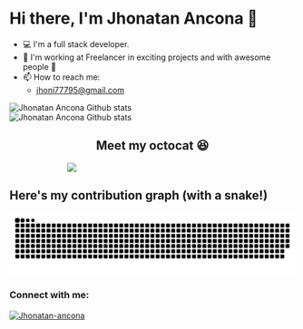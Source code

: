 # Hi there, I'm Jhonatan Ancona 👋
- 💻 I'm a full stack developer.
- 🚀 I'm working at Freelancer in exciting projects and with awesome people 🤯
- 📫 How to reach me:
  - jhoni77795@gmail.com

<picture>
  <source media="(prefers-color-scheme: dark)" srcset="https://github-readme-stats.vercel.app/api?username=TheJhoNY75&count_private=true&show_icons=true&hide=stars,issues&theme=dark">
  <img alt="Jhonatan Ancona Github stats" src="https://github-readme-stats.vercel.app/api?username=TheJhoNY75&count_private=true&show_icons=true&hide=stars,issues">
</picture>

</br>

<picture>
  <source media="(prefers-color-scheme: dark)" srcset="https://github-readme-stats.vercel.app/api/top-langs/?username=TheJhoNY75&hide=Jupyter+Notebook&layout=compact&theme=dark">
  <img alt="Jhonatan Ancona Github stats" src="https://github-readme-stats.vercel.app/api?username=TheJhoNY75&count_private=true&show_icons=true&hide=stars,issues">
</picture>

<h2 align='center'>
Meet my octocat 😆
</h3>
<p align='center'>
  <img align='center' style='width:300px;margin:auto;display:flex;justify-content:center' src='https://user-images.githubusercontent.com/58923155/133898287-bf560654-7f3c-44c0-8046-9e8d04aed1a5.png'>
</p>

## Here's my contribution graph (with a snake!)
<img src="https://github.com/TheJhoNY75/TheJhoNY75/blob/output/github-contribution-grid-snake.svg">
</p>
  
<h3 align="left">Connect with me:</h3>
<p align="left">
<a href="https://www.linkedin.com/in/jhonatan-ancona-herrera-992b091aa/" target="blank"><img align="center" src="https://raw.githubusercontent.com/rahuldkjain/github-profile-readme-generator/master/src/images/icons/Social/linked-in-alt.svg" alt="Jhonatan-ancona" height="30" width="40" /></a>
</p>


